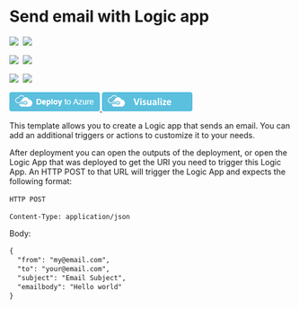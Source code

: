 # Send email with Logic app

<IMG SRC="https://azbotstorage.blob.core.windows.net/badges/101-logic-app-sendgrid/PublicLastTestDate.svg" />&nbsp;
<IMG SRC="https://azbotstorage.blob.core.windows.net/badges/101-logic-app-sendgrid/PublicDeployment.svg" />&nbsp;

<IMG SRC="https://azbotstorage.blob.core.windows.net/badges/101-logic-app-sendgrid/FairfaxLastTestDate.svg" />&nbsp;
<IMG SRC="https://azbotstorage.blob.core.windows.net/badges/101-logic-app-sendgrid/FairfaxDeployment.svg" />&nbsp;

<IMG SRC="https://azbotstorage.blob.core.windows.net/badges/101-logic-app-sendgrid/BestPracticeResult.svg" />&nbsp;
<IMG SRC="https://azbotstorage.blob.core.windows.net/badges/101-logic-app-sendgrid/CredScanResult.svg" />&nbsp;

<a href="https://portal.azure.com/#create/Microsoft.Template/uri/https%3A%2F%2Fraw.githubusercontent.com%2FAzure%2Fazure-quickstart-templates%2Fmaster%2F101-logic-app-sendgrid%2Fazuredeploy.json" target="_blank">
    <img src="https://raw.githubusercontent.com/Azure/azure-quickstart-templates/master/1-CONTRIBUTION-GUIDE/images/deploytoazure.png"/>
</a>
<a href="http://armviz.io/#/?load=https%3A%2F%2Fraw.githubusercontent.com%2FAzure%2Fazure-quickstart-templates%2Fmaster%2F101-logic-app-sendgrid%2Fazuredeploy.json" target="_blank">
    <img src="https://raw.githubusercontent.com/Azure/azure-quickstart-templates/master/1-CONTRIBUTION-GUIDE/images/visualizebutton.png"/>
</a>

This template allows you to create a Logic app that sends an email. You can add an additional triggers or actions to customize it to your needs.  

After deployment you can open the outputs of the deployment, or open the Logic App that was deployed to get the URI you need to trigger this Logic App.  An HTTP POST to that URL will trigger the Logic App and expects the following format:

`HTTP POST`

`Content-Type: application/json`

Body:
```
{
  "from": "my@email.com",
  "to": "your@email.com",
  "subject": "Email Subject",
  "emailbody": "Hello world"
}
```
